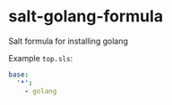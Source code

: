 # salt-golang-formula

Salt formula for installing golang

Example `top.sls`:

```yml
base:
  '*':
    - golang
```
